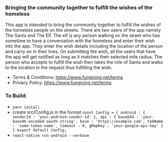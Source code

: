 ### Bringing the community together to fulfill the wishes of the homeless

This app is intended to bring the community together to fulfill the wishes of the homeless people on the streets. There are two users of the app namely The Santa and The Elf. The elf is any person walking on the street who has sometime to have a conversation with the homeless and enter their wish into the app. They enter the wish details including the location of the person and carry on in their lives. On submitting the wish, all the users that have the app will get notified as long as it matches their selected mile radius. The person who accepts to fulfill the wish then takes the role of Santa and walks to the location in the request thus fulfilling the wish.


- Terms & Conditions: https://www.fungiving.net/terms
- Privacy Policy: https://www.fungiving.net/terms



### To Build:
- `yarn install`
- create src/Config.js in the format
`const Config = {
  android : {
    senderId : 'your-android-sender-id'
  },
  api : {
    base64d : 'your-base46-encoded-oauth-string',
    base : 'https://example.com',
    tokName : 'some-token-name',
    timeout : 0,
    gMapKey : 'your-google-api-key'
  }
}
export default Config;
`
- `react-native run-android --verbose`
